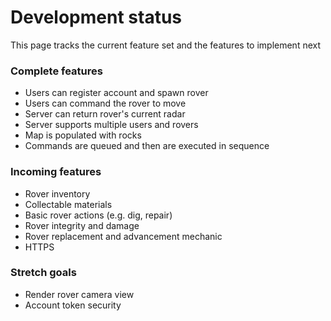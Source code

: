 Development status
================

This page tracks the current feature set and the features to implement next

### Complete features

* Users can register account and spawn rover
* Users can command the rover to move
* Server can return rover's current radar
* Server supports multiple users and rovers
* Map is populated with rocks
* Commands are queued and then are executed in sequence

### Incoming features

* Rover inventory
* Collectable materials
* Basic rover actions (e.g. dig, repair)
* Rover integrity and damage
* Rover replacement and advancement mechanic
* HTTPS

### Stretch goals

* Render rover camera view
* Account token security

